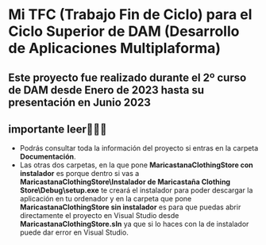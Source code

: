 # Mi TFC (Trabajo Fin de Ciclo) para el Ciclo Superior de DAM (Desarrollo de Aplicaciones Multiplaforma)
## Este proyecto fue realizado durante el 2º curso de DAM desde Enero de 2023 hasta su presentación en Junio 2023

## importante leer🚨👇🏼
- Podrás consultar toda la información del proyecto si entras en la carpeta **Documentación**.
- Las otras dos carpetas, en la que pone **MaricastanaClothingStore con instalador** es porque dentro si vas a **MaricastanaClothingStore\Instalador de Maricastaña Clothing Store\Debug\setup.exe** te creará el instalador para poder descargar la aplicación en tu ordenador y en la carpeta que pone **MaricastanaClothingStore sin instalador** es para que puedas abrir directamente el proyecto en Visual Studio desde **MaricastanaClothingStore.sln** ya que si lo haces con la de instalador puede dar error en Visual Studio.
